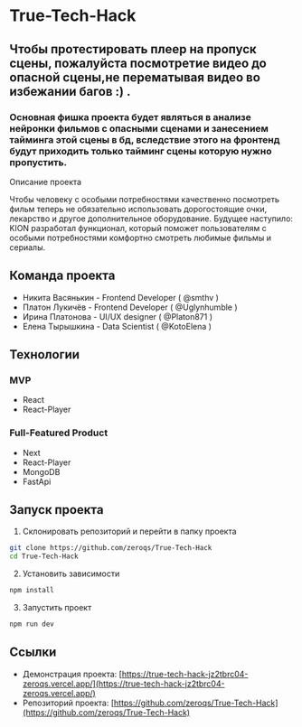 # True-Tech-Hack

## Чтобы протестировать плеер на пропуск сцены, пожалуйста посмотретие видео до опасной сцены,не перематывая видео во избежании багов :) . 

### Основная фишка проекта будет являться в анализе нейронки фильмов с опасными сценами и занесением тайминга этой сцены в бд, вследствие этого на фронтенд будут приходить только тайминг сцены которую нужно пропустить. 

Описание проекта

Чтобы человеку с особыми потребностями качественно 
посмотреть фильм теперь не обязательно использовать 
дорогостоящие очки, лекарство и другое дополнительное 
оборудование. Будущее наступило: KION разработал 
функционал, который поможет пользователям с особыми 
потребностями комфортно смотреть любимые фильмы и 
сериалы.


## Команда проекта

- Никита Васянькин - Frontend Developer ( @smthv )
- Платон Лукичёв - Frontend Developer ( @Uglynhumble )
- Ирина Платонова - UI/UX designer ( @Platon871 )
- Елена Тырышкина - Data Scientist ( @KotoElena )

## Технологии

### MVP
- React
- React-Player

### Full-Featured Product
- Next
- React-Player
- MongoDB
- FastApi

## Запуск проекта

1. Склонировать репозиторий и перейти в папку проекта
```bash
git clone https://github.com/zeroqs/True-Tech-Hack
cd True-Tech-Hack
```

2. Установить зависимости
```bash
npm install
```

3. Запустить проект
```bash
npm run dev
```

## Ссылки

- Демонстрация проекта: [https://true-tech-hack-jz2tbrc04-zeroqs.vercel.app/](https://true-tech-hack-jz2tbrc04-zeroqs.vercel.app/)
- Репозиторий проекта: [https://github.com/zeroqs/True-Tech-Hack](https://github.com/zeroqs/True-Tech-Hack)
